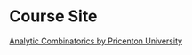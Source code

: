 # Course Site
[Analytic Combinatorics by Pricenton University](https://www.coursera.org/learn/analytic-combinatorics)
